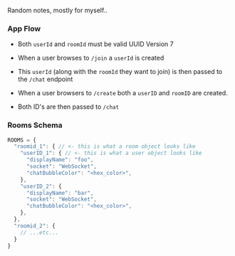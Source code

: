 Random notes, mostly for myself..

### App Flow

 - Both `userId` and `roomId` must be valid UUID Version 7 

 - When a user browses to `/join` a `userId` is created
 - This `userId` (along with the `roomId` they want to join) is then passed to the `/chat` endpoint

 - When a user browsers to `/create` both a `userID` and `roomID` are created.
 - Both ID's are then passed to `/chat`


### Rooms Schema

```js
ROOMS = {
  "roomid_1": { // <- this is what a room object looks like
    "userID_1": { // <- this is what a user object looks like
      "displayName": "foo",
      "socket": "WebSocket",
      "chatBubbleColor": "<hex_color>",
    },
    "userID_2": {
      "displayName": "bar",
      "socket": "WebSocket",
      "chatBubbleColor": "<hex_color>",
    },
  },
  "roomid_2": {
    // ...etc...
  }
}
```